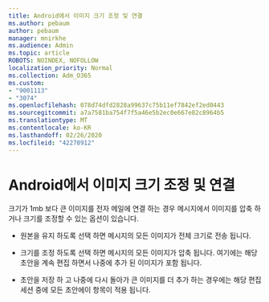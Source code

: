 ```yaml
---
title: Android에서 이미지 크기 조정 및 연결
ms.author: pebaum
author: pebaum
manager: mnirkhe
ms.audience: Admin
ms.topic: article
ROBOTS: NOINDEX, NOFOLLOW
localization_priority: Normal
ms.collection: Adm_O365
ms.custom:
- "9001113"
- "3074"
ms.openlocfilehash: 078d74dfd2828a99637c75b11ef7842ef2ed0443
ms.sourcegitcommit: a7a7581ba754f7f5a46e5b2ec0e667e82c8964b5
ms.translationtype: MT
ms.contentlocale: ko-KR
ms.lasthandoff: 02/26/2020
ms.locfileid: "42278912"
---
```

# <a name="resize-and-attach-images-on-android"></a>Android에서 이미지 크기 조정 및 연결

크기가 1mb 보다 큰 이미지를 전자 메일에 연결 하는 경우 메시지에서 이미지를 압축 하거나 크기를 조정할 수 있는 옵션이 있습니다.
 
- 원본을 유지 하도록 선택 하면 메시지의 모든 이미지가 전체 크기로 전송 됩니다.
 
- 크기를 조정 하도록 선택 하면 메시지의 모든 이미지가 압축 됩니다.  여기에는 해당 초안을 계속 편집 하면서 나중에 추가 된 이미지가 포함 됩니다.
 
- 초안을 저장 하 고 나중에 다시 돌아가 큰 이미지를 더 추가 하는 경우에는 해당 편집 세션 중에 모든 초안에이 항목이 적용 됩니다.
 
